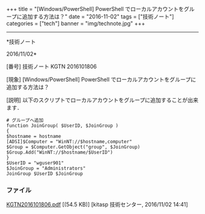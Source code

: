 ﻿+++
title = "[Windows/PowerShell] PowerShell でローカルアカウントをグループに追加する方法は？"
date = "2016-11-02"
tags = ["技術ノート"]
categories = ["tech"]
banner = "img/technote.jpg"
+++

-----------------------------------------------------------------------------------------------------------------------------

*技術ノート

2016/11/02*


[番号]
技術ノート KGTN 2016101806

[現象]
[Windows/PowerShell] PowerShell
でローカルアカウントをグループに追加する方法は？

[説明]
以下のスクリプトでローカルアカウントをグループに追加することが出来ます．

    # グループへ追加
    function JoinGroup( $UserID, $JoinGroup )
    {
    $hostname = hostname
    [ADSI]$Computer = "WinNT://$hostname,computer" 
    $Group = $Computer.GetObject("group", $JoinGroup)
    $Group.Add("WinNT://$hostname/$UserID")
    }
    $UserID = "wguser901" 
    $JoinGroup = "Administrators" 
    JoinGroup $UserID $JoinGroup


### ファイル

 
 


[KGTN2016101806.pdf](http://techreport.kitasp.net/attachments/download/3154/KGTN2016101806.pdf)
 [(54.5 KB)] [kitasp 技術センター, 2016/11/02
14:41]


 


 

